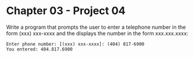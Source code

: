 # Chapter 03 - Project 04

Write a program that prompts the user to enter a telephone number in the form (xxx) xxx-xxxx and the displays the number in the form xxx.xxx.xxxx:

```
Enter phone number: [(xxx) xxx-xxxx]: (404) 817-6900
You entered: 404.817.6900
```
